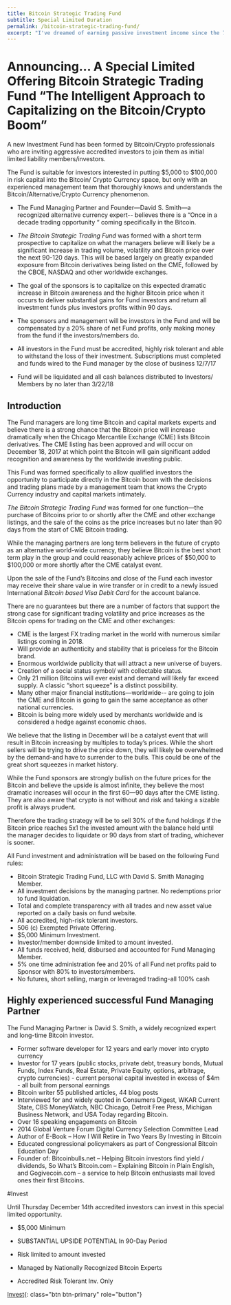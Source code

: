 ```yaml
---
title: Bitcoin Strategic Trading Fund
subtitle: Special Limited Duration
permalink: /bitcoin-strategic-trading-fund/
excerpt: "I've dreamed of earning passive investment income since the 7th grade. Now my dream is to ear passive bitcoin income."
---
```


# Announcing… A Special Limited Offering Bitcoin Strategic Trading Fund “The Intelligent Approach to Capitalizing on the Bitcoin/Crypto Boom”

A new Investment Fund has been formed by Bitcoin/Crypto professionals who are inviting aggressive accredited investors to join them as initial limited liability members/investors.

The Fund is suitable for investors interested in putting $5,000 to $100,000 in risk capital into the Bitcoin/ Crypto Currency space, but only with an experienced management team that thoroughly knows and understands the Bitcoin/Alternative/Crypto Currency phenomenon.

* The Fund Managing Partner and Founder—David S. Smith—a recognized alternative currency expert-- believes there is a “Once in a decade trading opportunity “ coming specifically in the Bitcoin.

* *The Bitcoin Strategic Trading Fund* was formed with a short term prospective to capitalize on what the managers believe will likely be a significant increase in trading volume, volatility and Bitcoin price over the next 90-120 days. This will be based largely on greatly expanded exposure from Bitcoin derivatives being listed on the CME, followed by the CBOE, NASDAQ and other worldwide exchanges.

* The goal of the sponsors is to capitalize on this expected dramatic increase in Bitcoin awareness and the higher Bitcoin price when it occurs to deliver substantial gains for Fund investors and return all investment funds plus investors profits within 90 days.

* The sponsors and management will be investors in the Fund and will be compensated by a 20% share of net Fund profits, only making money from the fund if the investors/members do.

* All investors in the Fund must be accredited, highly risk tolerant and able to withstand the loss of their investment. Subscriptions must completed and funds wired to the Fund manager by the close of business 12/7/17

* Fund will be liquidated and all cash balances distributed to Investors/ Members by no later than 3/22/18

## Introduction

The Fund managers are long time Bitcoin and capital markets experts and believe there is a strong chance that the Bitcoin price will increase dramatically when the Chicago Mercantile Exchange (CME) lists Bitcoin derivatives. The CME listing has been approved and will occur on December 18, 2017 at which point the Bitcoin will gain significant added recognition and awareness by the worldwide investing public.

This Fund was formed specifically to allow qualified investors the opportunity to participate directly in the Bitcoin boom with the decisions and trading plans made by a management team that knows the Crypto Currency industry and capital markets intimately.

*The Bitcoin Strategic Trading Fund* was formed for one function—the purchase of Bitcoins prior to or shortly after the CME and other exchange listings, and the sale of the coins as the price increases but no later than 90 days from the start of CME Bitcoin trading.

While the managing partners are long term believers in the future of crypto as an alternative world-wide currency, they believe Bitcoin is the best short term play in the group and could reasonably achieve prices of $50,000 to $100,000 or more shortly after the CME catalyst event.

Upon the sale of the Fund’s Bitcoins and close of the Fund each investor may receive their share value in wire transfer or in credit to a newly issued International *Bitcoin based Visa Debit Card* for the account balance.

There are no guarantees but there are a number of factors that support the strong case for significant trading volatility and price increases as the Bitcoin opens for trading on the CME and other exchanges:

* CME is the largest FX trading market in the world with numerous similar listings coming in 2018.
* Will provide an authenticity and stability that is priceless for the Bitcoin brand.
* Enormous worldwide publicity that will attract a new universe of buyers.
* Creation of a social status symbol/ with collectable status.
* Only 21 million Bitcoins will ever exist and demand will likely far exceed supply. A classic “short squeeze” is a distinct possibility.
* Many other major financial institutions—worldwide-- are going to join the CME and Bitcoin is going to gain the same acceptance as other national currencies.
* Bitcoin is being more widely used by merchants worldwide and is considered a hedge against economic chaos.

We believe that the listing in December will be a catalyst event that will result in Bitcoin increasing by multiples to today’s prices. While the short sellers will be trying to drive the price down, they will likely be overwhelmed by the demand-and have to surrender to the bulls.  This could be one of the great short squeezes in market history.

While the Fund sponsors are strongly bullish on the future prices for the Bitcoin and believe the upside is almost infinite, they believe the most dramatic increases will occur in the first 60—90 days after the CME listing. They are also aware that crypto is not without and risk and taking a sizable profit is always prudent. 

Therefore the trading strategy will be to sell 30% of the fund holdings if the Bitcoin price reaches 5x1 the invested amount with the balance held until the manager decides to liquidate or 90 days from start of trading, whichever is sooner.

All Fund investment and administration will be based on the following Fund rules:

* Bitcoin Strategic Trading Fund, LLC with David S. Smith Managing Member.
* All investment decisions by the managing partner. No redemptions prior to fund liquidation.
* Total and complete transparency with all trades and new asset value reported on a daily basis on fund website.
* All accredited, high-risk tolerant investors.
* 506 (c) Exempted Private Offering.
* $5,000 Minimum Investment. 
* Investor/member downside limited to amount invested. 
* All funds received, held, disbursed and accounted for Fund Managing Member.
* 5% one time administration fee and 20% of all Fund net profits paid to Sponsor with 80% to investors/members.
* No futures, short selling, margin or leveraged trading-all 100% cash

## Highly experienced successful Fund Managing Partner

The Fund Managing Partner is David S. Smith, a widely recognized expert and long-time Bitcoin investor.

* Former software developer for 12 years and early mover into crypto currency 
* Investor for 17 years (public stocks, private debt, treasury bonds, Mutual Funds, Index Funds, Real Estate, Private Equity, options, arbitrage, crypto currencies) - current personal capital invested in excess of $4m - all built from personal earnings
* Bitcoin writer 55 published articles, 44 blog posts
* Interviewed for and widely quoted in Consumers Digest, WKAR Current State, CBS MoneyWatch, NBC Chicago, Detroit Free Press, Michigan Business Network, and USA Today regarding Bitcoin.
* Over 16 speaking engagements on Bitcoin
* 2014 Global Venture Forum Digital Currency Selection Committee Lead
* Author of E-Book – How I Will Retire in Two Years By Investing in Bitcoin
* Educated congressional policymakers as part of Congressional Bitcoin Education Day
* Founder of: Bitcoinbulls.net – Helping Bitcoin investors find yield / dividends, So What’s Bitcoin.com – Explaining Bitcoin in Plain English, and Gogivecoin.com – a service to help Bitcoin enthusiasts mail loved ones their first Bitcoins.

#Invest

Until Thursday December 14th accredited investors can invest in this special limited opportunity.

* $5,000 Minimum
* SUBSTANTIAL UPSIDE POTENTIAL In 90-Day Period 
* Risk limited to amount invested
* Managed by Nationally Recognized Bitcoin Experts

* Accredited Risk Tolerant Inv. Only

[Invest](https://goo.gl/forms/4js0mb9R8BoaQ2zp1){: class="btn btn-primary" role="button"}